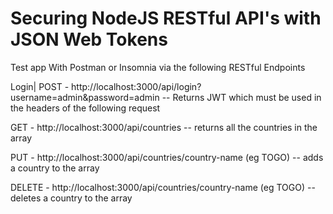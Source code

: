 # Securing NodeJS RESTful API's with JSON Web Tokens

Test app With Postman or Insomnia via the following RESTful Endpoints

Login| POST - http://localhost:3000/api/login?username=admin&password=admin -- Returns JWT which must be used in the headers of the following request

GET - http://localhost:3000/api/countries -- returns all the countries in the array

PUT - http://localhost:3000/api/countries/country-name (eg TOGO) -- adds a country to the array

DELETE - http://localhost:3000/api/countries/country-name (eg TOGO) -- deletes a country to the array
